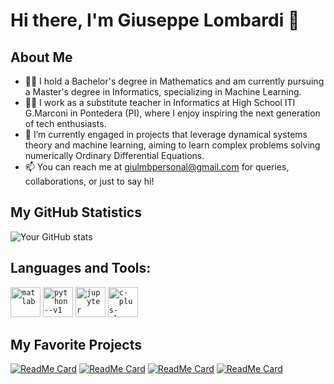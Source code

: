 # Hi there, I'm Giuseppe Lombardi 👋

## About Me
- 👨‍🎓 I hold a Bachelor's degree in Mathematics and am currently pursuing a Master's degree in Informatics, specializing in Machine Learning.
- 🧑‍🏫 I work as a substitute teacher in Informatics at High School ITI G.Marconi in Pontedera (PI), where I enjoy inspiring the next generation of tech enthusiasts.
- 🤖 I’m currently engaged in projects that leverage dynamical systems theory and machine learning, aiming to learn complex problems solving numerically Ordinary Differential Equations.
- 📫 You can reach me at [giulmbpersonal@gmail.com](mailto:giulmbpersonal@gmail.com) for queries, collaborations, or just to say hi!


## My GitHub Statistics

![Your GitHub stats](https://github-readme-stats.vercel.app/api?username=icezimmer&show_icons=true&theme=radical)

## Languages and Tools:

<code><img width="48" height="48" src="https://img.icons8.com/fluency/48/matlab.png" alt="matlab"/></code>
<code><img width="48" height="48" src="https://img.icons8.com/color/48/python--v1.png" alt="python--v1"/></code>
<code><img width="48" height="48" src="https://img.icons8.com/fluency/48/jupyter.png" alt="jupyter"/></code>
<code><img width="48" height="48" src="https://img.icons8.com/color/48/c-plus-plus-logo.png" alt="c-plus-plus-logo"/></code>

## My Favorite Projects
<!-- This section can be used to highlight your best repositories. Use repository cards -->

[![ReadMe Card](https://github-readme-stats.vercel.app/api/pin/?username=icezimmer&repo=ConstrainedOptimization)](https://github.com/icezimmer/ConstrainedOptimization)
[![ReadMe Card](https://github-readme-stats.vercel.app/api/pin/?username=icezimmer&repo=RC)](https://github.com/icezimmer/RC)
[![ReadMe Card](https://github-readme-stats.vercel.app/api/pin/?username=nikodallanoce&repo=DataMiningProject)](https://github.com/nikodallanoce/DataMiningProject)
[![ReadMe Card](https://github-readme-stats.vercel.app/api/pin/?username=nikodallanoce&repo=PokeBOT)](https://github.com/nikodallanoce/PokeBOT)


